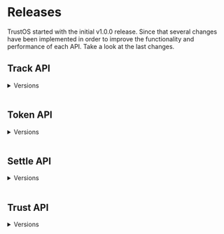 # Releases

TrustOS started with the initial v1.0.0 release. Since that several changes have been implemented in order to improve the functionality and performance of each API. Take a look at the last changes.

## Track API
<details><summary> Versions </summary>

### v1.1.0
What's new in Track API v1.1.0:

Lorem ipsum dolor sit amet, consectetur adipiscing elit. Phasellus vitae efficitur urna, nec molestie dui. Donec et ultrices libero. Pellentesque imperdiet nunc odio, in semper turpis tempus vel. Suspendisse nec nunc enim. Proin venenatis at augue nec feugiat. Integer tristique odio non justo sodales porta. Ut in cursus leo. Suspendisse tincidunt sed eros vel bibendum. Etiam tempor lorem nec varius blandit. Cras quis pretium lacus. Curabitur luctus ut dolor a egestas. Duis vehicula purus a vulputate posuere.

### v1.0.0
What's new in Track API v1.0.0:

Lorem ipsum dolor sit amet, consectetur adipiscing elit. Phasellus vitae efficitur urna, nec molestie dui. Donec et ultrices libero. Pellentesque imperdiet nunc odio, in semper turpis tempus vel. Suspendisse nec nunc enim. Proin venenatis at augue nec feugiat. Integer tristique odio non justo sodales porta. Ut in cursus leo. Suspendisse tincidunt sed eros vel bibendum. Etiam tempor lorem nec varius blandit. Cras quis pretium lacus. Curabitur luctus ut dolor a egestas. Duis vehicula purus a vulputate posuere.

</details><br>

## Token API
<details><summary> Versions</summary>

### v1.1.0
What's new in Token API v1.1.0:

Lorem ipsum dolor sit amet, consectetur adipiscing elit. Phasellus vitae efficitur urna, nec molestie dui. Donec et ultrices libero. Pellentesque imperdiet nunc odio, in semper turpis tempus vel. Suspendisse nec nunc enim. Proin venenatis at augue nec feugiat. Integer tristique odio non justo sodales porta. Ut in cursus leo. Suspendisse tincidunt sed eros vel bibendum. Etiam tempor lorem nec varius blandit. Cras quis pretium lacus. Curabitur luctus ut dolor a egestas. Duis vehicula purus a vulputate posuere.

### v1.0.0
What's new in Token API v1.0.0:

Lorem ipsum dolor sit amet, consectetur adipiscing elit. Phasellus vitae efficitur urna, nec molestie dui. Donec et ultrices libero. Pellentesque imperdiet nunc odio, in semper turpis tempus vel. Suspendisse nec nunc enim. Proin venenatis at augue nec feugiat. Integer tristique odio non justo sodales porta. Ut in cursus leo. Suspendisse tincidunt sed eros vel bibendum. Etiam tempor lorem nec varius blandit. Cras quis pretium lacus. Curabitur luctus ut dolor a egestas. Duis vehicula purus a vulputate posuere.

</details><br>

## Settle API
<details><summary> Versions</summary>

### v1.1.0
What's new in Settle API v1.1.0:

Lorem ipsum dolor sit amet, consectetur adipiscing elit. Phasellus vitae efficitur urna, nec molestie dui. Donec et ultrices libero. Pellentesque imperdiet nunc odio, in semper turpis tempus vel. Suspendisse nec nunc enim. Proin venenatis at augue nec feugiat. Integer tristique odio non justo sodales porta. Ut in cursus leo. Suspendisse tincidunt sed eros vel bibendum. Etiam tempor lorem nec varius blandit. Cras quis pretium lacus. Curabitur luctus ut dolor a egestas. Duis vehicula purus a vulputate posuere.

### v1.0.0
What's new in Settle API v1.0.0:

Lorem ipsum dolor sit amet, consectetur adipiscing elit. Phasellus vitae efficitur urna, nec molestie dui. Donec et ultrices libero. Pellentesque imperdiet nunc odio, in semper turpis tempus vel. Suspendisse nec nunc enim. Proin venenatis at augue nec feugiat. Integer tristique odio non justo sodales porta. Ut in cursus leo. Suspendisse tincidunt sed eros vel bibendum. Etiam tempor lorem nec varius blandit. Cras quis pretium lacus. Curabitur luctus ut dolor a egestas. Duis vehicula purus a vulputate posuere.

</details><br>

## Trust API
<details><summary> Versions</summary>

### v1.0.0
What's new in Trust v1.0.0:

Lorem ipsum dolor sit amet, consectetur adipiscing elit. Phasellus vitae efficitur urna, nec molestie dui. Donec et ultrices libero. Pellentesque imperdiet nunc odio, in semper turpis tempus vel. Suspendisse nec nunc enim. Proin venenatis at augue nec feugiat. Integer tristique odio non justo sodales porta. Ut in cursus leo. Suspendisse tincidunt sed eros vel bibendum. Etiam tempor lorem nec varius blandit. Cras quis pretium lacus. Curabitur luctus ut dolor a egestas. Duis vehicula purus a vulputate posuere.

</details><br>
